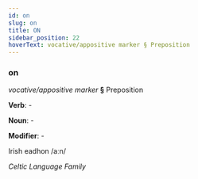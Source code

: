 ```yaml
---
id: on
slug: on
title: ON
sidebar_position: 22
hoverText: vocative/appositive marker § Preposition
---
```


### on

*vocative/appositive marker* **§** Preposition

**Verb**: -

**Noun**: -

**Modifier**: -

Irish eadhon /aːn/

*Celtic Language Family*
